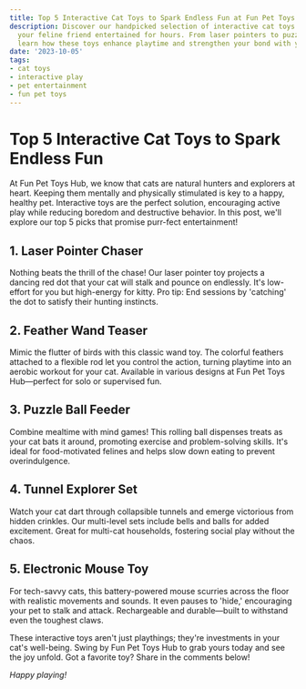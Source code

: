 ```yaml
---
title: Top 5 Interactive Cat Toys to Spark Endless Fun at Fun Pet Toys Hub
description: Discover our handpicked selection of interactive cat toys that will keep
  your feline friend entertained for hours. From laser pointers to puzzle feeders,
  learn how these toys enhance playtime and strengthen your bond with your cat.
date: '2023-10-05'
tags:
- cat toys
- interactive play
- pet entertainment
- fun pet toys
---
```


# Top 5 Interactive Cat Toys to Spark Endless Fun

At Fun Pet Toys Hub, we know that cats are natural hunters and explorers at heart. Keeping them mentally and physically stimulated is key to a happy, healthy pet. Interactive toys are the perfect solution, encouraging active play while reducing boredom and destructive behavior. In this post, we'll explore our top 5 picks that promise purr-fect entertainment!

## 1. Laser Pointer Chaser

Nothing beats the thrill of the chase! Our laser pointer toy projects a dancing red dot that your cat will stalk and pounce on endlessly. It's low-effort for you but high-energy for kitty. Pro tip: End sessions by 'catching' the dot to satisfy their hunting instincts.

## 2. Feather Wand Teaser

Mimic the flutter of birds with this classic wand toy. The colorful feathers attached to a flexible rod let you control the action, turning playtime into an aerobic workout for your cat. Available in various designs at Fun Pet Toys Hub—perfect for solo or supervised fun.

## 3. Puzzle Ball Feeder

Combine mealtime with mind games! This rolling ball dispenses treats as your cat bats it around, promoting exercise and problem-solving skills. It's ideal for food-motivated felines and helps slow down eating to prevent overindulgence.

## 4. Tunnel Explorer Set

Watch your cat dart through collapsible tunnels and emerge victorious from hidden crinkles. Our multi-level sets include bells and balls for added excitement. Great for multi-cat households, fostering social play without the chaos.

## 5. Electronic Mouse Toy

For tech-savvy cats, this battery-powered mouse scurries across the floor with realistic movements and sounds. It even pauses to 'hide,' encouraging your pet to stalk and attack. Rechargeable and durable—built to withstand even the toughest claws.

These interactive toys aren't just playthings; they're investments in your cat's well-being. Swing by Fun Pet Toys Hub to grab yours today and see the joy unfold. Got a favorite toy? Share in the comments below!

*Happy playing!*
